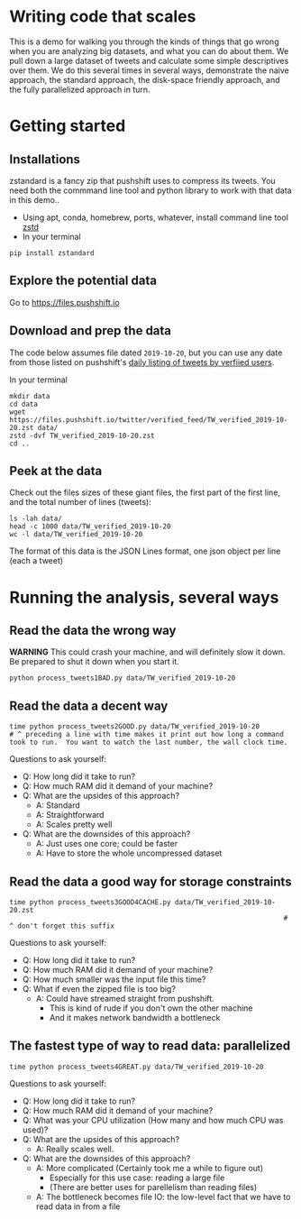 # Writing code that scales

This is a demo for walking you through the kinds of things that go wrong when you are analyzing big datasets, and what you can do about them. We pull down a large dataset of tweets and calculate some simple descriptives over them.  We do this several times in several ways, demonstrate the naive approach, the standard approach, the disk-space friendly approach, and the fully parallelized approach in turn.


# Getting started
## Installations
zstandard is a fancy zip that pushshift uses to compress its tweets.  You need both the commmand line tool and python library to work with that data in this demo..
  *  Using apt, conda, homebrew, ports, whatever, install command line tool [zstd](https://www.google.com/search?q=install+zstd)
  *  In your terminal
```shell
pip install zstandard
```

## Explore the potential data
Go to https://files.pushshift.io

## Download and prep the data
The code below assumes file dated `2019-10-20`, but you can use any date from those listed on pushshift's [daily listing of tweets by verfiied users](https://files.pushshift.io/twitter/verified_feed).

In your terminal
```shell
mkdir data
cd data
wget https://files.pushshift.io/twitter/verified_feed/TW_verified_2019-10-20.zst data/
zstd -dvf TW_verified_2019-10-20.zst
cd ..
```

## Peek at the data
Check out the files sizes of these giant files, the first part of the first line, and the total number of lines (tweets): 
```shell
ls -lah data/
head -c 1000 data/TW_verified_2019-10-20
wc -l data/TW_verified_2019-10-20
```
The format of this data is the JSON Lines format, one json object per line (each a tweet)

# Running the analysis, several ways
## Read the data the wrong way
**WARNING** This could crash your machine, and will definitely slow it down.  Be prepared to shut it down when you start it.
```shell
python process_tweets1BAD.py data/TW_verified_2019-10-20
```

## Read the data a decent way
```shell
time python process_tweets2GOOD.py data/TW_verified_2019-10-20
# ^ preceding a line with time makes it print out how long a command took to run.  You want to watch the last number, the wall clock time. 
```
Questions to ask yourself:
  *  Q: How long did it take to run? 
  *  Q: How much RAM did it demand of your machine?
  *  Q: What are the upsides of this approach?
     *  A: Standard
     *  A: Straightforward
     *  A: Scales pretty well
  *  Q: What are the downsides of this approach?
     *  A: Just uses one core; could be faster
     *  A: Have to store the whole uncompressed dataset

## Read the data a good way for storage constraints
```shell
time python process_tweets3GOOD4CACHE.py data/TW_verified_2019-10-20.zst
                                                                    # ^ don't forget this suffix
```
Questions to ask yourself:
  *  Q: How long did it take to run? 
  *  Q: How much RAM did it demand of your machine?
  *  Q: How much smaller was the input file this time?
  *  Q: What if even the zipped file is too big?
     *  A: Could have streamed straight from pushshift.
        *  This is kind of rude if you don't own the other machine
        *  And it makes network bandwidth a bottleneck

## The fastest type of way to read data: parallelized
```shell
time python process_tweets4GREAT.py data/TW_verified_2019-10-20
```
Questions to ask yourself:
  *  Q: How long did it take to run? 
  *  Q: How much RAM did it demand of your machine?
  *  Q: What was your CPU utilization (How many and how much CPU was used)?
  *  Q: What are the upsides of this approach?
     *  A: Really scales well.
  *  Q: What are the downsides of this approach?
     *  A: More complicated (Certainly took me a while to figure out)
        *  Especially for this use case: reading a large file
        *  (There are better uses for parellelism than reading files)
     *  A: The bottleneck becomes file IO: the low-level fact that we have to read data in from a file

